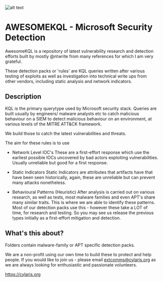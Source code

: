 ![alt text](https://static.wixstatic.com/media/fa2da5_a22354e11ada4292a79e0f8c2289b31b~mv2.png/v1/fill/w_243,h_113,al_c,q_85,usm_0.66_1.00_0.01/Monochrome%20on%20Transparent_edited.webp)

# AWESOMEKQL - Microsoft Security Detection

AwesomeKQL is a repository of latest vulnerability research and detection efforts built by mostly @ntwrite from many references for which I am very grateful. 

These detection packs or 'rules' are KQL queries written after various testing of exploits as well as investigation into technical write ups from other vendors, including static analysis and network indicators. 

## Description

KQL is the primary querytype used by Microsoft security stack. Queries are built usually by engineers/ malware analysts etc to catch malicious behaviour on a SIEM to detect malicious behaviour on an environment, at various levels of the MITRE ATT&CK framework.

We build those to catch the latest vulnerabilities and threats.

The aim for these rules is to use 
- Network Level IOC's
  These are a first-effort response which use the earliest possible IOCs uncovered by bad actors exploiting vulnerabilities. Usually unreliable but good    for a first response.
  
- Static Indicators
  Static Indicators are attributes that artifacts have that have been seen historically, again, these are unreliable but can prevent many attacks   nonetheless.
  
- Behavioural Patterns (Heuristic)
  After analysis is carried out on various research, as well as tests, most malware families and even APT's share many similar traits. This is where we   are able to identify these patterns. Most of our detection packs use this - however these take a LOT of time, for research and testing. So you may see us release the previous types initially as a first-effort mitigation and detection.

## What's this about?
Folders contain malware-family or APT specific detection packs. 

We are a non-profit using our own time to build these to protect and help people. If you would like to join us - please email extcomms@cylaris.org as we are always looking for enthusiastic and passionate volunteers.

https://cylaris.org
